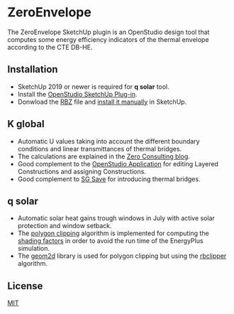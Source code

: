 # ZeroEnvelope

The ZeroEnvelope SketchUp plugin is an OpenStudio design tool that computes some energy efficiency indicators of the thermal envelope according to the CTE DB-HE.

## Installation

* SketchUp 2019 or newer is required for **q solar** tool.
* Install the [OpenStudio SketchUp Plug-in](https://github.com/openstudiocoalition/openstudio-sketchup-plugin).
* Donwload the [RBZ](https://github.com/agonzalezesteve/ZeroEnvelope/raw/main/ZeroEnvelope.rbz) file and [install it manually](https://help.sketchup.com/en/extension-warehouse/adding-extensions-sketchup#install-manual) in SketchUp.

## K global

* Automatic U values taking into account the different boundary conditions and linear transmittances of thermal bridges.
* The calculations are explained in the [Zero Consulting blog](https://blog.zeroconsulting.com/nuevo-cte-he-2019-kglobal).
* Good complement to the [OpenStudio Application](https://github.com/openstudiocoalition/OpenStudioApplication) for editing Layered Constructions and assigning Constructions.
* Good complement to [SG Save](http://www.efinovatic.es/energyPlus/) for introducing thermal bridges.

## q solar

* Automatic solar heat gains trough windows in July with active solar protection and window setback.
* The [polygon clipping](https://bigladdersoftware.com/epx/docs/9-4/engineering-reference/shading-module.html#polygon-clipping) algorithm is implemented for computing the [shading factors](https://bigladdersoftware.com/epx/docs/9-4/engineering-reference/sky-radiance-model.html#shadowing-of-sky-diffuse-solar-radiation) in order to avoid the run time of the EnergyPlus simulation.
* The [geom2d](https://github.com/gettalong/geom2d) library is used for polygon clipping but using the [rbclipper](https://github.com/mieko/rbclipper) algorithm.

## License

[MIT](https://choosealicense.com/licenses/mit/)